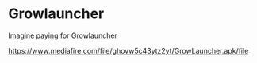 # Growlauncher
Imagine paying for Growlauncher


https://www.mediafire.com/file/ghovw5c43ytz2yt/GrowLauncher.apk/file
